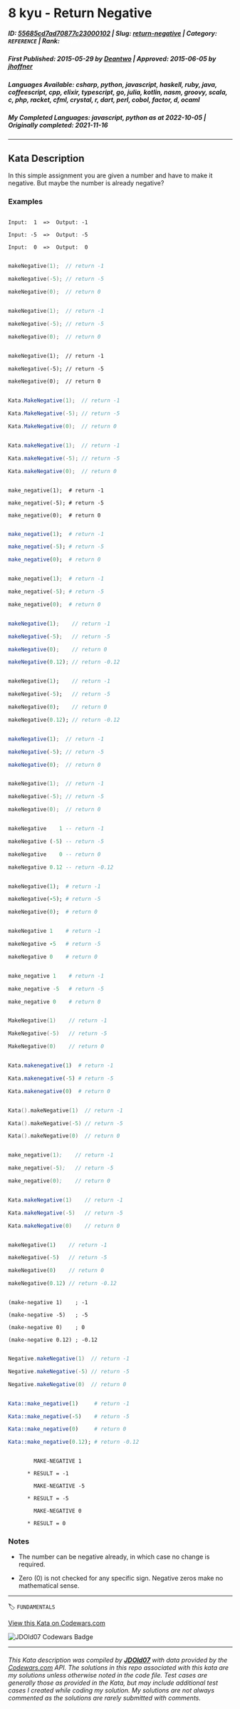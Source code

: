 # 8 kyu - Return Negative

##### **ID**: [55685cd7ad70877c23000102](https://www.codewars.com/kata/55685cd7ad70877c23000102) | **Slug**: [return-negative](https://www.codewars.com/kata/55685cd7ad70877c23000102) | **Category**: `REFERENCE` | **Rank**: <span style="color:white">8 kyu</span>

##### **First Published**: 2015-05-29 ***by*** [Deantwo](https://www.codewars.com/users/Deantwo) | **Approved**: 2015-06-05 ***by*** [jhoffner](https://www.codewars.com/users/jhoffner)

##### **Languages Available**: csharp, python, javascript, haskell, ruby, java, coffeescript, cpp, elixir, typescript, go, julia, kotlin, nasm, groovy, scala, c, php, racket, cfml, crystal, r, dart, perl, cobol, factor, d, ocaml

##### **My Completed Languages**: javascript, python ***as at*** 2022-10-05 | **Originally completed**: 2021-11-16

---

## Kata Description


In this simple assignment you are given a number and have to make it negative. But maybe the number is already negative?



### Examples



``` text

Input:  1  =>  Output: -1

Input: -5  =>  Output: -5

Input:  0  =>  Output:  0

```

``` c

makeNegative(1);  // return -1

makeNegative(-5); // return -5

makeNegative(0);  // return 0

```

``` d

makeNegative(1);  // return -1

makeNegative(-5); // return -5

makeNegative(0);  // return 0

```

``` cfml

makeNegative(1);  // return -1

makeNegative(-5); // return -5

makeNegative(0);  // return 0

```

``` csharp

Kata.MakeNegative(1);  // return -1

Kata.MakeNegative(-5); // return -5

Kata.MakeNegative(0);  // return 0

```

``` java

Kata.makeNegative(1);  // return -1

Kata.makeNegative(-5); // return -5

Kata.makeNegative(0);  // return 0

```

``` crystal

make_negative(1);  # return -1

make_negative(-5); # return -5

make_negative(0);  # return 0

```

``` r

make_negative(1);  # return -1

make_negative(-5); # return -5

make_negative(0);  # return 0

```

``` python

make_negative(1);  # return -1

make_negative(-5); # return -5

make_negative(0);  # return 0

```

``` javascript

makeNegative(1);    // return -1

makeNegative(-5);   // return -5

makeNegative(0);    // return 0

makeNegative(0.12); // return -0.12

```

``` dart

makeNegative(1);    // return -1

makeNegative(-5);   // return -5

makeNegative(0);    // return 0

makeNegative(0.12); // return -0.12

```

``` typescript

makeNegative(1);  // return -1

makeNegative(-5); // return -5

makeNegative(0);  // return 0

```

``` cpp

makeNegative(1);  // return -1

makeNegative(-5); // return -5

makeNegative(0);  // return 0

```

``` haskell

makeNegative    1 -- return -1

makeNegative (-5) -- return -5

makeNegative    0 -- return 0

makeNegative 0.12 -- return -0.12

```

``` ruby

makeNegative(1);  # return -1

makeNegative(-5); # return -5

makeNegative(0);  # return 0

```

``` coffeescript

makeNegative 1    # return -1

makeNegative -5   # return -5

makeNegative 0    # return 0

```

``` elixir

make_negative 1    # return -1

make_negative -5   # return -5

make_negative 0    # return 0

```

``` go

MakeNegative(1)    // return -1

MakeNegative(-5)   // return -5

MakeNegative(0)    // return 0

```

``` julia

Kata.makenegative(1)  # return -1

Kata.makenegative(-5) # return -5

Kata.makenegative(0)  # return 0

```

``` kotlin

Kata().makeNegative(1)  // return -1

Kata().makeNegative(-5) // return -5

Kata().makeNegative(0)  // return 0

```

``` nasm

make_negative(1);    // return -1

make_negative(-5);   // return -5

make_negative(0);    // return 0

```

``` groovy

Kata.makeNegative(1)    // return -1

Kata.makeNegative(-5)   // return -5

Kata.makeNegative(0)    // return 0

```

``` php

makeNegative(1)    // return -1

makeNegative(-5)   // return -5

makeNegative(0)    // return 0

makeNegative(0.12) // return -0.12

```

``` racket

(make-negative 1)    ; -1

(make-negative -5)   ; -5

(make-negative 0)    ; 0

(make-negative 0.12) ; -0.12

```

``` scala

Negative.makeNegative(1)  // return -1

Negative.makeNegative(-5) // return -5

Negative.makeNegative(0)  // return 0

```

``` perl

Kata::make_negative(1)     # return -1

Kata::make_negative(-5)    # return -5

Kata::make_negative(0)     # return 0

Kata::make_negative(0.12); # return -0.12

```

``` cobol

        MAKE-NEGATIVE 1

      * RESULT = -1

        MAKE-NEGATIVE -5

      * RESULT = -5

        MAKE-NEGATIVE 0

      * RESULT = 0

```



### Notes



- The number can be negative already, in which case no change is required.

- Zero (0) is not checked for any specific sign. Negative zeros make no mathematical sense.



---


🏷 `FUNDAMENTALS`


[View this Kata on Codewars.com](https://www.codewars.com/kata/55685cd7ad70877c23000102)

![](https://www.codewars.com/users/jdold07/badges/large "JDOld07 Codewars Badge")

---

###### *This Kata description was compiled by [**JDOld07**](https://tpstech.dev) with data provided by the [Codewars.com](https://www.codewars.com) API.  The solutions in this repo associated with this kata are my solutions unless otherwise noted in the code file.  Test cases are generally those as provided in the Kata, but may include additional test cases I created while coding my solution.  My solutions are not always commented as the solutions are rarely submitted with comments.*
